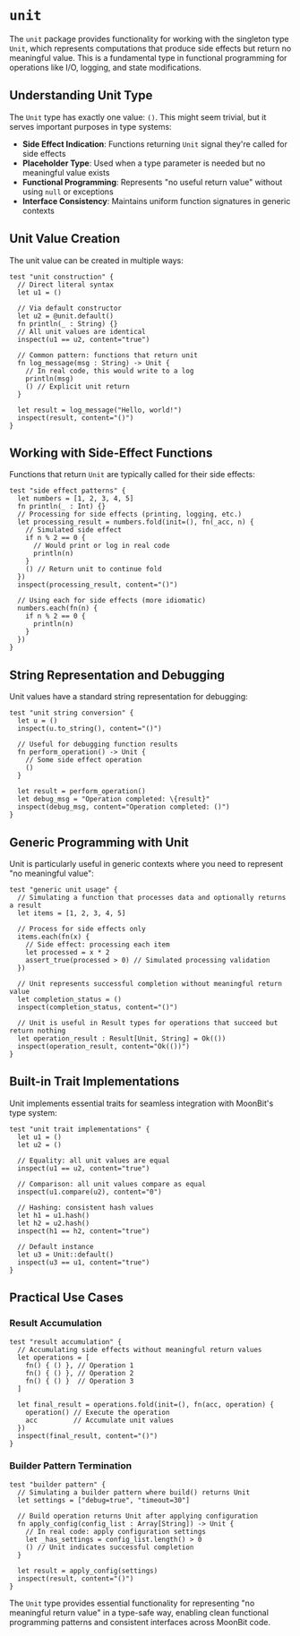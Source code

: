 # `unit`

The `unit` package provides functionality for working with the singleton type `Unit`, which represents computations that produce side effects but return no meaningful value. This is a fundamental type in functional programming for operations like I/O, logging, and state modifications.

## Understanding Unit Type

The `Unit` type has exactly one value: `()`. This might seem trivial, but it serves important purposes in type systems:

- **Side Effect Indication**: Functions returning `Unit` signal they're called for side effects
- **Placeholder Type**: Used when a type parameter is needed but no meaningful value exists
- **Functional Programming**: Represents "no useful return value" without using `null` or exceptions
- **Interface Consistency**: Maintains uniform function signatures in generic contexts

## Unit Value Creation

The unit value can be created in multiple ways:

```moonbit
test "unit construction" {
  // Direct literal syntax
  let u1 = ()
  
  // Via default constructor
  let u2 = @unit.default()
  fn println(_ : String) {}
  // All unit values are identical
  inspect(u1 == u2, content="true")
  
  // Common pattern: functions that return unit
  fn log_message(msg : String) -> Unit {
    // In real code, this would write to a log
    println(msg)
    () // Explicit unit return
  }
  
  let result = log_message("Hello, world!")
  inspect(result, content="()")
}
```

## Working with Side-Effect Functions

Functions that return `Unit` are typically called for their side effects:

```moonbit
test "side effect patterns" {
  let numbers = [1, 2, 3, 4, 5]
  fn println(_ : Int) {}
  // Processing for side effects (printing, logging, etc.)
  let processing_result = numbers.fold(init=(), fn(_acc, n) {
    // Simulated side effect
    if n % 2 == 0 {
      // Would print or log in real code
      println(n)
    }
    () // Return unit to continue fold
  })
  inspect(processing_result, content="()")
  
  // Using each for side effects (more idiomatic)
  numbers.each(fn(n) {
    if n % 2 == 0 {
      println(n)
    }
  })
}
```

## String Representation and Debugging

Unit values have a standard string representation for debugging:

```moonbit
test "unit string conversion" {
  let u = ()
  inspect(u.to_string(), content="()")
  
  // Useful for debugging function results
  fn perform_operation() -> Unit {
    // Some side effect operation
    ()
  }
  
  let result = perform_operation()
  let debug_msg = "Operation completed: \{result}"
  inspect(debug_msg, content="Operation completed: ()")
}
```

## Generic Programming with Unit

Unit is particularly useful in generic contexts where you need to represent "no meaningful value":

```moonbit
test "generic unit usage" {
  // Simulating a function that processes data and optionally returns a result
  let items = [1, 2, 3, 4, 5]
  
  // Process for side effects only
  items.each(fn(x) { 
    // Side effect: processing each item
    let processed = x * 2
    assert_true(processed > 0) // Simulated processing validation
  })
  
  // Unit represents successful completion without meaningful return value
  let completion_status = ()
  inspect(completion_status, content="()")
  
  // Unit is useful in Result types for operations that succeed but return nothing
  let operation_result : Result[Unit, String] = Ok(())
  inspect(operation_result, content="Ok(())")
}
```

## Built-in Trait Implementations

Unit implements essential traits for seamless integration with MoonBit's type system:

```moonbit
test "unit trait implementations" {
  let u1 = ()
  let u2 = ()
  
  // Equality: all unit values are equal
  inspect(u1 == u2, content="true")
  
  // Comparison: all unit values compare as equal
  inspect(u1.compare(u2), content="0")
  
  // Hashing: consistent hash values
  let h1 = u1.hash()
  let h2 = u2.hash()
  inspect(h1 == h2, content="true")
  
  // Default instance
  let u3 = Unit::default()
  inspect(u3 == u1, content="true")
}
```

## Practical Use Cases

### Result Accumulation

```moonbit
test "result accumulation" {
  // Accumulating side effects without meaningful return values
  let operations = [
    fn() { () }, // Operation 1
    fn() { () }, // Operation 2
    fn() { () }  // Operation 3
  ]
  
  let final_result = operations.fold(init=(), fn(acc, operation) {
    operation() // Execute the operation
    acc         // Accumulate unit values
  })
  inspect(final_result, content="()")
}
```

### Builder Pattern Termination

```moonbit
test "builder pattern" {
  // Simulating a builder pattern where build() returns Unit
  let settings = ["debug=true", "timeout=30"]
  
  // Build operation returns Unit after applying configuration
  fn apply_config(config_list : Array[String]) -> Unit {
    // In real code: apply configuration settings
    let _has_settings = config_list.length() > 0
    () // Unit indicates successful completion
  }
  
  let result = apply_config(settings)
  inspect(result, content="()")
}
```

The `Unit` type provides essential functionality for representing "no meaningful return value" in a type-safe way, enabling clean functional programming patterns and consistent interfaces across MoonBit code.

